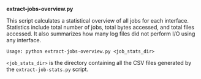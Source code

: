 **extract-jobs-overview.py**

This script calculates a statistical overview of all jobs for each interface. Statistics include total number of jobs, total bytes accessed, and total files accessed. It also summarizes how many log files did not perform I/O using any interface.

`Usage: python extract-jobs-overview.py <job_stats_dir>`

`<job_stats_dir>` is the directory containing all the CSV files generated by the `extract-job-stats.py` script.
